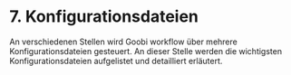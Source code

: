 # 7. Konfigurationsdateien

An verschiedenen Stellen wird Goobi workflow über mehrere Konfigurationsdateien gesteuert. An dieser Stelle werden die wichtigsten Konfigurationsdateien aufgelistet und detailliert erläutert.

